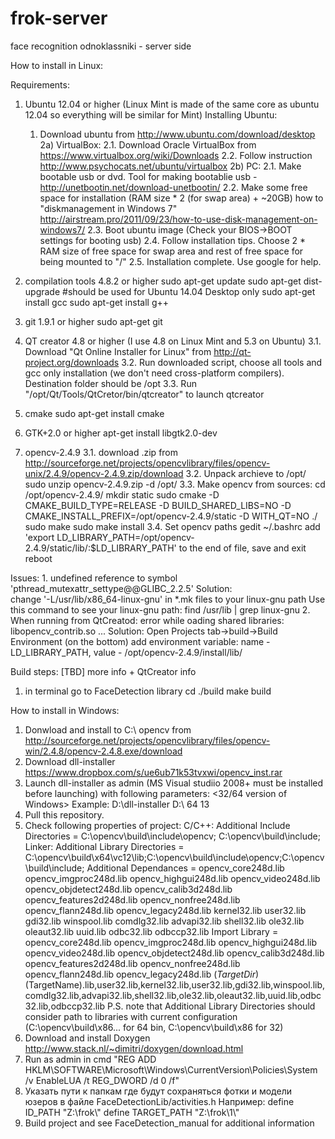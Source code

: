 frok-server
===========

face recognition odnoklassniki - server side

How to install in Linux:

Requirements:
1. Ubuntu 12.04 or higher (Linux Mint is made of the same core as ubuntu 12.04 so everything will be similar for Mint)
	Installing Ubuntu:
	1) Download ubuntu from http://www.ubuntu.com/download/desktop
	2a) VirtualBox:
		2.1. Download Oracle VirtualBox from https://www.virtualbox.org/wiki/Downloads
		2.2. Follow instruction http://www.psychocats.net/ubuntu/virtualbox
	2b) PC:
		2.1. Make bootable usb or dvd. Tool for making bootablie usb - http://unetbootin.net/download-unetbootin/
		2.2. Make some free space for installation (RAM size * 2 (for swap area) + ~20GB)
			how to "diskmanagement in Windows 7" http://airstream.pro/2011/09/23/how-to-use-disk-management-on-windows7/
		2.3. Boot ubuntu image (Check your BIOS->BOOT settings for booting usb)
		2.4. Follow installation tips. Choose 2 * RAM size of free space for swap area and rest of free space for being mounted to "/"
		2.5. Installation complete. Use google for help.
2. compilation tools 4.8.2 or higher
	sudo apt-get update
	sudo apt-get dist-upgrade	#should be used for Ubuntu 14.04 Desktop only
	sudo apt-get install gcc
	sudo apt-get install g++
3. git 1.9.1 or higher
	sudo apt-get git
4. QT creator 4.8 or higher (I use 4.8 on Linux Mint and 5.3 on Ubuntu)
	3.1. Download "Qt Online Installer for Linux" from http://qt-project.org/downloads
	3.2. Run downloaded script, choose all tools and gcc only installation (we don't need cross-platform compilers). Destination folder should be /opt
	3.3. Run "/opt/Qt/Tools/QtCretor/bin/qtcreator" to launch qtcreator

5. cmake
	sudo apt-get install cmake
6. GTK+2.0 or higher
	apt-get install libgtk2.0-dev
7. opencv-2.4.9
	3.1. download .zip from http://sourceforge.net/projects/opencvlibrary/files/opencv-unix/2.4.9/opencv-2.4.9.zip/download
	3.2. Unpack archieve to /opt/
		sudo unzip opencv-2.4.9.zip -d /opt/
	3.3. Make opencv from sources:
		cd /opt/opencv-2.4.9/
		mkdir static
		sudo cmake -D CMAKE_BUILD_TYPE=RELEASE -D BUILD_SHARED_LIBS=NO -D CMAKE_INSTALL_PREFIX=/opt/opencv-2.4.9/static -D WITH_QT=NO ./
		sudo make
		sudo make install
    3.4. Set opencv paths
        gedit ~/.bashrc
        add 'export LD_LIBRARY_PATH=/opt/opencv-2.4.9/static/lib/:$LD_LIBRARY_PATH' to the end of file, save and exit
        reboot

Issues:
	1. undefined reference to symbol 'pthread_mutexattr_settype@@GLIBC_2.2.5'
		Solution: 	
			change '-L/usr/lib/x86_64-linux-gnu' in *.mk files to your linux-gnu path
			Use this command to see your linux-gnu path:
				find /usr/lib | grep linux-gnu
    2. When running from QtCreatod: error while oading shared libraries: libopencv_contrib.so ...
        Solution:
            Open Projects tab->build->Build Environment (on the bottom)
            add environment variable:
            name - LD_LIBRARY_PATH, value - /opt/opencv-2.4.9/install/lib/

Build steps:        [TBD] more info + QtCreator info
1. in terminal go to FaceDetection library
    cd ./build
    make build 

How to install in Windows:
1. Donwload and install to C:\ opencv from http://sourceforge.net/projects/opencvlibrary/files/opencv-win/2.4.8/opencv-2.4.8.exe/download
2. Download dll-installer https://www.dropbox.com/s/ue6ub71k53tvxwi/opencv_inst.rar
3. Launch dll-installer as admin (MS Visual studiio 2008+ must be installed before launching) with following parameters:
    <path to dll-installer> <32/64 version of Windows> <MS Visual studio version>
        Example: D:\dll-installer D:\ 64 13
4. Pull this repository.
5. Check following properties of project:
    C/C++: 
        Additional Include Directories = C:\opencv\build\include\opencv; C:\opencv\build\include;
    Linker:
        Additional Library Directories = C:\opencv\build\x64\vc12\lib;C:\opencv\build\include\opencv;C:\opencv\build\include;
        Additional Dependances = opencv_core248d.lib opencv_imgproc248d.lib opencv_highgui248d.lib opencv_video248d.lib opencv_objdetect248d.lib opencv_calib3d248d.lib opencv_features2d248d.lib opencv_nonfree248d.lib opencv_flann248d.lib opencv_legacy248d.lib kernel32.lib user32.lib gdi32.lib winspool.lib comdlg32.lib advapi32.lib shell32.lib ole32.lib oleaut32.lib uuid.lib odbc32.lib odbccp32.lib
        Import Library = opencv_core248d.lib opencv_imgproc248d.lib opencv_highgui248d.lib opencv_video248d.lib opencv_objdetect248d.lib opencv_calib3d248d.lib opencv_features2d248d.lib opencv_nonfree248d.lib opencv_flann248d.lib opencv_legacy248d.lib $(TargetDir)$(TargetName).lib,user32.lib,kernel32.lib,user32.lib,gdi32.lib,winspool.lib,comdlg32.lib,advapi32.lib,shell32.lib,ole32.lib,oleaut32.lib,uuid.lib,odbc32.lib,odbccp32.lib
    P.S. note that Additional Library Directories should consider path to libraries with current configuration (C:\opencv\build\x86... for 64 bin, C:\opencv\build\x86 for 32)
6. Download and install Doxygen http://www.stack.nl/~dimitri/doxygen/download.html
7. Run as admin in cmd
    "REG ADD HKLM\SOFTWARE\Microsoft\Windows\CurrentVersion\Policies\System /v EnableLUA /t REG_DWORD /d 0 /f"
8.  Указать пути к папкам где будут сохраняться фотки и модели юзеров в файле FaceDetectionLib/activities.h
    Например:
    define ID_PATH				"Z:\\frok\\"
    define TARGET_PATH			"Z:\\frok\\1\\"
9. Build project and see FaceDetection_manual for additional information
